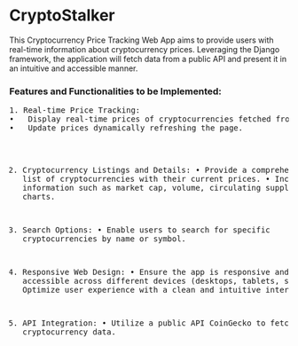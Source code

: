<h1>CryptoStalker</h1>

<p>This Cryptocurrency Price Tracking Web App aims to provide users with real-time information about cryptocurrency prices. Leveraging the Django framework, the application will fetch data from a public API and present it in an intuitive and accessible manner.</p>

<h3>Features and Functionalities to be Implemented:</h3>
<pre>
1. Real-time Price Tracking:
•	Display real-time prices of cryptocurrencies fetched from a public API.
•	Update prices dynamically refreshing the page.
  
2. Cryptocurrency Listings and Details:
•	Provide a comprehensive list of cryptocurrencies with their current prices.
•	Include detailed information such as market cap, volume, circulating supply, and price charts.

4. Search  Options:
•	Enable users to search for specific cryptocurrencies by name or symbol.

6. Responsive Web Design:
•	Ensure the app is responsive and accessible across different devices (desktops, tablets, smartphones).
•	Optimize user experience with a clean and intuitive interface.

8. API Integration:
•	Utilize a public API CoinGecko to fetch cryptocurrency data.
</pre>
